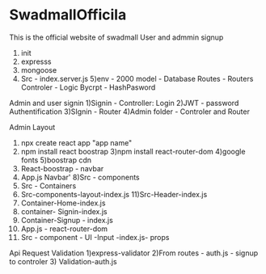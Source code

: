 # SwadmallOfficila
This is the official website of swadmall
User and admmin signup

1) init
2) expresss
3) mongoose
4) Src - index.server.js
5)env - 2000
model - Database
Routes - Routers
Controler - Logic
Bycrpt - HashPasword


Admin and user signin
1)Signin - Controller: Login
2)JWT -  password Authentification
3)SIgnin - Router
4)Admin folder - Controler and Router

Admin Layout
1) npx create react app "app name"
2) npm install react boostrap
3)npm install react-router-dom
4)google fonts
5)boostrap cdn
6) React-boostrap - navbar
7) App.js Navbar'
8)Src - components
9) Src - Containers
10) Src-components-layout-index.js
11)Src-Header-index.js
12) Container-Home-index.js
13) container- Signin-index.js
14) Container-Signup - index.js
15) App.js - react-router-dom
16) Src - component - UI -Input -index.js- props

Api Request Validation
1)express-validator
2)From routes - auth.js - signup to controler
3) Validation-auth.js